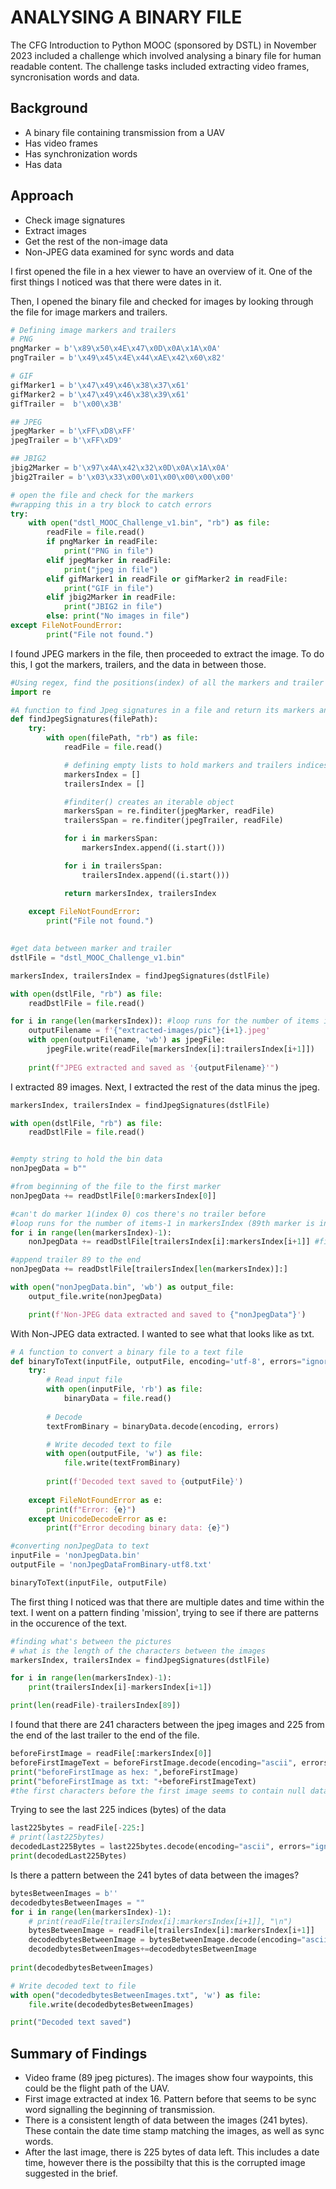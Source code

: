 # ANALYSING A BINARY FILE
The CFG Introduction to Python MOOC (sponsored by DSTL) in November 2023 included a challenge which involved analysing a binary file for human readable content. The challenge tasks included extracting video frames, syncronisation words and data. 
 
## Background 
- A binary file containing transmission from a UAV
- Has video frames
- Has synchronization words
- Has data 

## Approach
- Check image signatures
- Extract images
- Get the rest of the non-image data
- Non-JPEG data examined for sync words and data

I first opened the file in a hex viewer to have an overview of it. One of the first things I noticed was that there were dates in it.

Then, I opened the binary file and checked for images by looking through the file for image markers and trailers. 

```python
# Defining image markers and trailers
# PNG
pngMarker = b'\x89\x50\x4E\x47\x0D\x0A\x1A\x0A'
pngTrailer = b'\x49\x45\x4E\x44\xAE\x42\x60\x82'

# GIF
gifMarker1 = b'\x47\x49\x46\x38\x37\x61'
gifMarker2 = b'\x47\x49\x46\x38\x39\x61'
gifTrailer =  b'\x00\x3B'

## JPEG
jpegMarker = b'\xFF\xD8\xFF'
jpegTrailer = b'\xFF\xD9'

## JBIG2
jbig2Marker = b'\x97\x4A\x42\x32\x0D\x0A\x1A\x0A'
jbig2Trailer = b'\x03\x33\x00\x01\x00\x00\x00\x00'
```
```python
# open the file and check for the markers
#wrapping this in a try block to catch errors
try:
    with open("dstl_MOOC_Challenge_v1.bin", "rb") as file:
        readFile = file.read()
        if pngMarker in readFile:
            print("PNG in file")
        elif jpegMarker in readFile:
            print("jpeg in file")
        elif gifMarker1 in readFile or gifMarker2 in readFile:
            print("GIF in file")
        elif jbig2Marker in readFile:
            print("JBIG2 in file")
        else: print("No images in file")
except FileNotFoundError: 
        print("File not found.")
```
I found JPEG markers in the file, then proceeded to extract the image. To do this, I got the markers, trailers, and the data in between those.

```python
#Using regex, find the positions(index) of all the markers and trailer
import re

#A function to find Jpeg signatures in a file and return its markers and trailers
def findJpegSignatures(filePath):
    try:
        with open(filePath, "rb") as file:
            readFile = file.read()

            # defining empty lists to hold markers and trailers indices
            markersIndex = []
            trailersIndex = []

            #finditer() creates an iterable object
            markersSpan = re.finditer(jpegMarker, readFile)
            trailersSpan = re.finditer(jpegTrailer, readFile)

            for i in markersSpan:
                markersIndex.append((i.start()))

            for i in trailersSpan:
                trailersIndex.append((i.start()))

            return markersIndex, trailersIndex
        
    except FileNotFoundError: 
        print("File not found.")

    
#get data between marker and trailer
dstlFile = "dstl_MOOC_Challenge_v1.bin"

markersIndex, trailersIndex = findJpegSignatures(dstlFile)

with open(dstlFile, "rb") as file:
    readDstlFile = file.read()

for i in range(len(markersIndex)): #loop runs for the number of items in markersIndex
    outputFilename = f'{"extracted-images/pic"}{i+1}.jpeg'
    with open(outputFilename, 'wb') as jpegFile:
        jpegFile.write(readFile[markersIndex[i]:trailersIndex[i+1]])
    
    print(f"JPEG extracted and saved as '{outputFilename}'")
```

I extracted 89 images. 
Next, I extracted the rest of the data minus the jpeg.

```python
markersIndex, trailersIndex = findJpegSignatures(dstlFile)

with open(dstlFile, "rb") as file:
    readDstlFile = file.read()


#empty string to hold the bin data
nonJpegData = b""

#from beginning of the file to the first marker
nonJpegData += readDstlFile[0:markersIndex[0]] 

#can't do marker 1(index 0) cos there's no trailer before
#loop runs for the number of items-1 in markersIndex (89th marker is in index 88)
for i in range(len(markersIndex)-1): 
    nonJpegData += readDstlFile[trailersIndex[i]:markersIndex[i+1]] #first iteration = trailer1 to marker 2

#append trailer 89 to the end
nonJpegData += readDstlFile[trailersIndex[len(markersIndex)]:]

with open("nonJpegData.bin", 'wb') as output_file:
    output_file.write(nonJpegData)

    print(f'Non-JPEG data extracted and saved to {"nonJpegData"}')
```

With Non-JPEG data extracted. I wanted to see what that looks like as txt.

``` python
# A function to convert a binary file to a text file
def binaryToText(inputFile, outputFile, encoding='utf-8', errors="ignore"):
    try:
        # Read input file
        with open(inputFile, 'rb') as file:
            binaryData = file.read()
        
        # Decode
        textFromBinary = binaryData.decode(encoding, errors)

        # Write decoded text to file
        with open(outputFile, 'w') as file:
            file.write(textFromBinary)
        
        print(f'Decoded text saved to {outputFile}')
    
    except FileNotFoundError as e:
        print(f"Error: {e}")
    except UnicodeDecodeError as e:
        print(f"Error decoding binary data: {e}")

#converting nonJpegData to text
inputFile = 'nonJpegData.bin'  
outputFile = 'nonJpegDataFromBinary-utf8.txt'

binaryToText(inputFile, outputFile)
```

The first thing I noticed was that there are multiple dates and time within the text. 
I went on a pattern finding 'mission', trying to see if there are patterns in the occurence of the text.

``` python
#finding what's between the pictures
# what is the length of the characters between the images
markersIndex, trailersIndex = findJpegSignatures(dstlFile)

for i in range(len(markersIndex)-1):
    print(trailersIndex[i]-markersIndex[i+1])

print(len(readFile)-trailersIndex[89])


```
I found that there are 241 characters between the jpeg images and 225 from the end of the last trailer to the end of the file.

``` python
beforeFirstImage = readFile[:markersIndex[0]]
beforeFirstImageText = beforeFirstImage.decode(encoding="ascii", errors="ignore")
print("beforeFirstImage as hex: ",beforeFirstImage)
print("beforeFirstImage as txt: "+beforeFirstImageText)
#the first characters before the first image seems to contain null data
```

Trying to see the last 225 indices (bytes) of the data

``` python
last225bytes = readFile[-225:]
# print(last225bytes)
decodedLast225Bytes = last225bytes.decode(encoding="ascii", errors="ignore")
print(decodedLast225Bytes)
```

Is there a pattern between the 241 bytes of data between the images?

``` python
bytesBetweenImages = b''
decodedbytesBetweenImages = ""
for i in range(len(markersIndex)-1):
    # print(readFile[trailersIndex[i]:markersIndex[i+1]], "\n")
    bytesBetweenImage = readFile[trailersIndex[i]:markersIndex[i+1]]
    decodedbytesBetweenImage = bytesBetweenImage.decode(encoding="ascii", errors="ignore")+"\n\n"
    decodedbytesBetweenImages+=decodedbytesBetweenImage
    
print(decodedbytesBetweenImages)

# Write decoded text to file
with open("decodedbytesBetweenImages.txt", 'w') as file:
    file.write(decodedbytesBetweenImages)

print("Decoded text saved")
```

## Summary of Findings
- Video frame (89 jpeg pictures). The images show four waypoints, this could be the flight path of the UAV.
- First image extracted at index 16. Pattern before that seems to be sync word signalling the beginning of transmission.
- There is a consistent length of data between the images (241 bytes). These contain the date time stamp matching the images, as well as sync words.
- After the last image, there is 225 bytes of data left. This includes a date time, however there is the possibilty that this is the corrupted image suggested in the brief.
